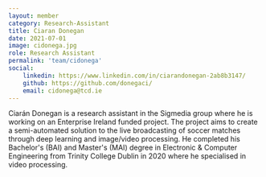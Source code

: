 ```yaml
---
layout: member
category: Research-Assistant
title: Ciaran Donegan
date: 2021-07-01
image: cidonega.jpg
role: Research Assistant
permalink: 'team/cidonega'
social:
    linkedin: https://www.linkedin.com/in/ciarandonegan-2ab8b3147/
    github: https://github.com/donegaci/
    email: cidonega@tcd.ie
---
```


Ciarán Donegan is a research assistant in the Sigmedia group where he is working
on an Enterprise Ireland funded project. The project aims to create a
semi-automated solution to the live broadcasting of soccer matches through deep
learning and image/video processing. He completed his Bachelor's (BAI) and
Master's (MAI) degree in Electronic & Computer Engineering from Trinity College
Dublin in 2020 where he specialised in video processing. 
